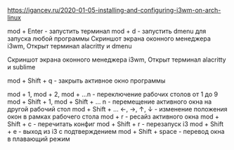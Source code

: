 https://igancev.ru/2020-01-05-installing-and-configuring-i3wm-on-arch-linux





mod + Enter - запустить терминал
mod + d - запустить dmenu для запуска любой программы
Скриншот экрана оконного менеджера i3wm, Открыт терминал alacritty и dmenu

Скриншот экрана оконного менеджера i3wm, Открыт терминал alacritty и sublime

mod + Shift + q - закрыть активное окно программы

mod + 1, mod + 2, mod + …n - переключение рабочих столов от 1 до 9
mod + Shift + 1, mod + Shift + … n - перемещение активного окна на другой рабочий стол
mod + Shift + … ←, →, ↑, ↓ - изменение положения окон в рамках рабочего стола
mod + r - ресайз активного окна
mod + Shift + c - перечитать конфиг
mod + Shift + r - перезапуск i3
mod + Shift + e - выход из i3 с подтверждением
mod + Shift + space - перевод окна в плавающий режим
